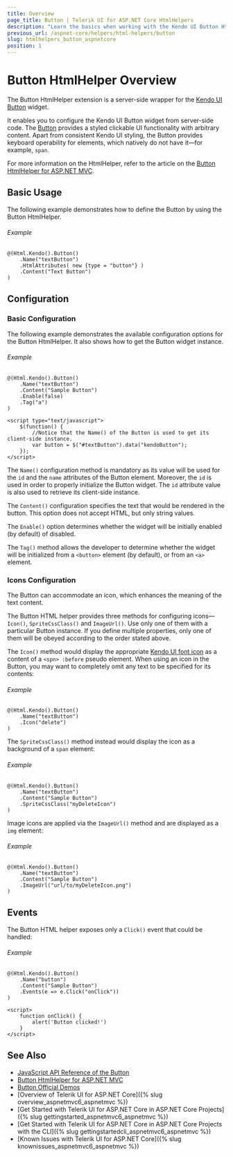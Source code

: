 ```yaml
---
title: Overview
page_title: Button | Telerik UI for ASP.NET Core HtmlHelpers
description: "Learn the basics when working with the Kendo UI Button HtmlHelper for ASP.NET Core (MVC 6 or ASP.NET Core MVC)."
previous_url: /aspnet-core/helpers/html-helpers/button
slug: htmlhelpers_button_aspnetcore
position: 1
---
```


# Button HtmlHelper Overview

The Button HtmlHelper extension is a server-side wrapper for the [Kendo UI Button](http://demos.telerik.com/kendo-ui/button/index) widget.

It enables you to configure the Kendo UI Button widget from server-side code. The [Button](http://docs.telerik.com/kendo-ui/controls/navigation/button/overview) provides a styled clickable UI functionality with arbitrary content. Apart from consistent Kendo UI styling, the Button provides keyboard operability for elements, which natively do not have it&mdash;for example, `span`.

For more information on the HtmlHelper, refer to the article on the [Button HtmlHelper for ASP.NET MVC](https://docs.telerik.com/aspnet-mvc/helpers/button/overview).

## Basic Usage

The following example demonstrates how to define the Button by using the Button HtmlHelper.

###### Example

```
@(Html.Kendo().Button()
    .Name("textButton")
    .HtmlAttributes( new {type = "button"} )
    .Content("Text Button")
)
```

## Configuration

### Basic Configuration

The following example demonstrates the available configuration options for the Button HtmlHelper. It also shows how to get the Button widget instance.

###### Example

```
@(Html.Kendo().Button()
	.Name("textButton")
	.Content("Sample Button")
	.Enable(false)
	.Tag("a")
)

<script type="text/javascript">
    $(function() {
        //Notice that the Name() of the Button is used to get its client-side instance.
        var button = $("#textButton").data("kendoButton");
    });
</script>
```

The `Name()` configuration method is mandatory as its value will be used for the `id` and the `name` attributes of the Button element. Moreover, the `id` is used in order to properly initialize the Button widget. The `id` attribute value is also used to retrieve its client-side instance.

The `Content()` configuration specifies the text that would be rendered in the button. This option does not accept HTML, but only string values.

The `Enable()` option determines whether the widget will be initially enabled (by default) of disabled.

The `Tag()` method allows the developer to determine whether the widget will be initialized from a `<button>` element (by default), or from an `<a>` element.

### Icons Configuration

The Button can accommodate an icon, which enhances the meaning of the text content.

The Button HTML helper provides three methods for configuring icons&mdash;`Icon()`, `SpriteCssClass()` and `ImageUrl()`. Use only one of them with a particular Button instance. If you define multiple properties, only one of them will be obeyed according to the order stated above.

The `Icon()` method would display the appropriate [Kendo UI font icon](https://docs.telerik.com/kendo-ui/styles-and-layout/icons-web) as a content of a `<spn> :before` pseudo element. When using an icon in the Button, you may want to completely omit any text to be specified for its contents:

###### Example

```
@(Html.Kendo().Button()
	.Name("textButton")
	.Icon("delete")
)
```

The `SpriteCssClass()` method instead would display the icon as a background of a `span` element:

###### Example

```
@(Html.Kendo().Button()
	.Name("textButton")
	.Content("Sample Button")
	.SpriteCssClass("myDeleteIcon")
)
```

Image icons are applied via the `ImageUrl()` method and are displayed as a `img` element:

###### Example

```
@(Html.Kendo().Button()
	.Name("textButton")
	.Content("Sample Button")
	.ImageUrl("url/to/myDeleteIcon.png")
)
```

## Events

The Button HTML helper exposes only a `Click()` event that could be handled:

###### Example

```
@(Html.Kendo().Button()
	.Name("button")
	.Content("Sample Button")
	.Events(e => e.Click("onClick"))
)

<script>
	function onClick() {
		alert('Button clicked!')
	}
</script>
```

## See Also

* [JavaScript API Reference of the Button](http://docs.telerik.com/kendo-ui/api/javascript/ui/button)
* [Button HtmlHelper for ASP.NET MVC](http://docs.telerik.com/aspnet-mvc/helpers/button/overview)
* [Button Official Demos](http://demos.telerik.com/aspnet-core/button/index)
* [Overview of Telerik UI for ASP.NET Core]({% slug overview_aspnetmvc6_aspnetmvc %})
* [Get Started with Telerik UI for ASP.NET Core in ASP.NET Core Projects]({% slug gettingstarted_aspnetmvc6_aspnetmvc %})
* [Get Started with Telerik UI for ASP.NET Core in ASP.NET Core Projects with the CLI]({% slug gettingstartedcli_aspnetmvc6_aspnetmvc %})
* [Known Issues with Telerik UI for ASP.NET Core]({% slug knownissues_aspnetmvc6_aspnetmvc %})
